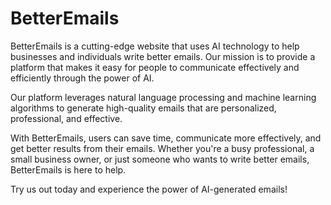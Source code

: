 # BetterEmails

BetterEmails is a cutting-edge website that uses AI technology to help businesses and individuals write better emails. Our mission is to provide a platform that makes it easy for people to communicate effectively and efficiently through the power of AI. 

Our platform leverages natural language processing and machine learning algorithms to generate high-quality emails that are personalized, professional, and effective. 

With BetterEmails, users can save time, communicate more effectively, and get better results from their emails. Whether you're a busy professional, a small business owner, or just someone who wants to write better emails, BetterEmails is here to help. 

Try us out today and experience the power of AI-generated emails!